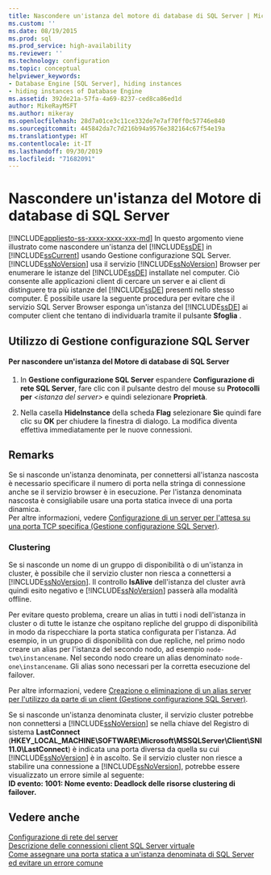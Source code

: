 ```yaml
---
title: Nascondere un'istanza del motore di database di SQL Server | Microsoft Docs
ms.custom: ''
ms.date: 08/19/2015
ms.prod: sql
ms.prod_service: high-availability
ms.reviewer: ''
ms.technology: configuration
ms.topic: conceptual
helpviewer_keywords:
- Database Engine [SQL Server], hiding instances
- hiding instances of Database Engine
ms.assetid: 392de21a-57fa-4a69-8237-ced8ca86ed1d
author: MikeRayMSFT
ms.author: mikeray
ms.openlocfilehash: 28d7a01ce3c11ce332de7e7af70ff0c57746e840
ms.sourcegitcommit: 445842da7c7d216b94a9576e382164c67f54e19a
ms.translationtype: HT
ms.contentlocale: it-IT
ms.lasthandoff: 09/30/2019
ms.locfileid: "71682091"
---
```

# <a name="hide-an-instance-of-sql-server-database-engine"></a>Nascondere un'istanza del Motore di database di SQL Server
[!INCLUDE[appliesto-ss-xxxx-xxxx-xxx-md](../../includes/appliesto-ss-xxxx-xxxx-xxx-md.md)]
  In questo argomento viene illustrato come nascondere un'istanza del [!INCLUDE[ssDE](../../includes/ssde-md.md)] in [!INCLUDE[ssCurrent](../../includes/sscurrent-md.md)] usando Gestione configurazione SQL Server. [!INCLUDE[ssNoVersion](../../includes/ssnoversion-md.md)] usa il servizio [!INCLUDE[ssNoVersion](../../includes/ssnoversion-md.md)] Browser per enumerare le istanze del [!INCLUDE[ssDE](../../includes/ssde-md.md)] installate nel computer. Ciò consente alle applicazioni client di cercare un server e ai client di distinguere tra più istanze del [!INCLUDE[ssDE](../../includes/ssde-md.md)] presenti nello stesso computer. È possibile usare la seguente procedura per evitare che il servizio SQL Server Browser esponga un'istanza del [!INCLUDE[ssDE](../../includes/ssde-md.md)] ai computer client che tentano di individuarla tramite il pulsante **Sfoglia** .  
  
##  <a name="SSMSProcedure"></a> Utilizzo di Gestione configurazione SQL Server  
  
#### <a name="to-hide-an-instance-of-the-sql-server-database-engine"></a>Per nascondere un'istanza del Motore di database di SQL Server  
  
1.  In **Gestione configurazione SQL Server** espandere **Configurazione di rete SQL Server**, fare clic con il pulsante destro del mouse su **Protocolli per** *\<istanza del server>* e quindi selezionare **Proprietà**.  
  
2.  Nella casella **HideInstance** della scheda **Flag** selezionare **Sì**e quindi fare clic su **OK** per chiudere la finestra di dialogo. La modifica diventa effettiva immediatamente per le nuove connessioni.  
  
## <a name="remarks"></a>Remarks  
 Se si nasconde un'istanza denominata, per connettersi all'istanza nascosta è necessario specificare il numero di porta nella stringa di connessione anche se il servizio browser è in esecuzione. Per l'istanza denominata nascosta è consigliabile usare una porta statica invece di una porta dinamica.  
  Per altre informazioni, vedere [Configurazione di un server per l'attesa su una porta TCP specifica &#40;Gestione configurazione SQL Server&#41;](../../database-engine/configure-windows/configure-a-server-to-listen-on-a-specific-tcp-port.md).  
  
### <a name="clustering"></a>Clustering  
 Se si nasconde un nome di un gruppo di disponibilità o di un'istanza in cluster, è possibile che il servizio cluster non riesca a connettersi a [!INCLUDE[ssNoVersion](../../includes/ssnoversion-md.md)]. Il controllo **IsAlive** dell'istanza del cluster avrà quindi esito negativo e [!INCLUDE[ssNoVersion](../../includes/ssnoversion-md.md)] passerà alla modalità offline. 
 
Per evitare questo problema, creare un alias in tutti i nodi dell'istanza in cluster o di tutte le istanze che ospitano repliche del gruppo di disponibilità in modo da rispecchiare la porta statica configurata per l'istanza.  Ad esempio, in un gruppo di disponibilità con due repliche, nel primo nodo creare un alias per l'istanza del secondo nodo, ad esempio `node-two\instancename`. Nel secondo nodo creare un alias denominato `node-one\instancename`. Gli alias sono necessari per la corretta esecuzione del failover. 
 
 Per altre informazioni, vedere [Creazione o eliminazione di un alias server per l'utilizzo da parte di un client &#40;Gestione configurazione SQL Server&#41;](../../database-engine/configure-windows/create-or-delete-a-server-alias-for-use-by-a-client.md).  
  
 Se si nasconde un'istanza denominata cluster, il servizio cluster potrebbe non connettersi a [!INCLUDE[ssNoVersion](../../includes/ssnoversion-md.md)] se nella chiave del Registro di sistema **LastConnect** (**HKEY_LOCAL_MACHINE\SOFTWARE\Microsoft\MSSQLServer\Client\SNI11.0\LastConnect**) è indicata una porta diversa da quella su cui [!INCLUDE[ssNoVersion](../../includes/ssnoversion-md.md)] è in ascolto. Se il servizio cluster non riesce a stabilire una connessione a [!INCLUDE[ssNoVersion](../../includes/ssnoversion-md.md)], potrebbe essere visualizzato un errore simile al seguente:  
**ID evento: 1001: Nome evento: Deadlock delle risorse clustering di failover.**  
  
## <a name="see-also"></a>Vedere anche  
 [Configurazione di rete del server](../../database-engine/configure-windows/server-network-configuration.md)   
 [Descrizione delle connessioni client SQL Server virtuale](https://support.microsoft.com/kb/273673)   
 [Come assegnare una porta statica a un'istanza denominata di SQL Server ed evitare un errore comune](https://blogs.msdn.com/b/arvindsh/archive/2012/09/08/how-to-assign-a-static-port-to-a-sql-server-named-instance-and-avoid-a-common-pitfall.aspx)  
  
  
